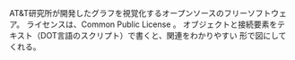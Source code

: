 AT&T研究所が開発したグラフを視覚化するオープンソースのフリーソフトウェア。
ライセンスは、Common Public License 。
オブジェクトと接続要素をテキスト（DOT言語のスクリプト）で書くと、関連をわかりやすい 形で図にしてくれる。
